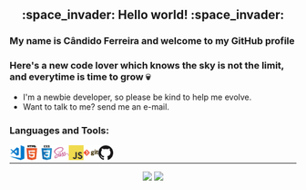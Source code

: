 <div align="center"> <h2>:space_invader: Hello world! :space_invader:</h2> </div>

### My name is Cândido Ferreira and welcome to my GitHub profile

### Here's a new code lover which knows the sky is not the limit, and everytime is time to grow :skull:
- I'm a newbie developer, so please be kind to help me evolve.
- Want to talk to me? send me an e-mail.

### Languages and Tools:
<img align="left" alt="Visual Studio Code" width="26px" src="https://raw.githubusercontent.com/github/explore/80688e429a7d4ef2fca1e82350fe8e3517d3494d/topics/visual-studio-code/visual-studio-code.png" />
<img align="left" alt="HTML5" width="26px" src="https://raw.githubusercontent.com/github/explore/80688e429a7d4ef2fca1e82350fe8e3517d3494d/topics/html/html.png" />
<img align="left" alt="CSS3" width="26px" src="https://raw.githubusercontent.com/github/explore/80688e429a7d4ef2fca1e82350fe8e3517d3494d/topics/css/css.png" />
<img align="left" alt="Sass" width="26px" src="https://raw.githubusercontent.com/github/explore/80688e429a7d4ef2fca1e82350fe8e3517d3494d/topics/sass/sass.png" />
<img align="left" alt="JavaScript" width="26px" src="https://raw.githubusercontent.com/github/explore/80688e429a7d4ef2fca1e82350fe8e3517d3494d/topics/javascript/javascript.png" />
<img align="left" alt="Git" width="26px" src="https://raw.githubusercontent.com/github/explore/80688e429a7d4ef2fca1e82350fe8e3517d3494d/topics/git/git.png" />
<img align="left" alt="GitHub" width="26px" src="https://raw.githubusercontent.com/github/explore/78df643247d429f6cc873026c0622819ad797942/topics/github/github.png" />

<br />

---

<div align="center">
<img src="https://github-readme-stats.vercel.app/api?username=sh0uryu&hide=stars,contribs&show_icons=true&layout=compact&theme=buefy" />
<img src="https://github-readme-stats.vercel.app/api/top-langs/?username=sh0uryu&layout=compact&theme=buefy" />
</div>
